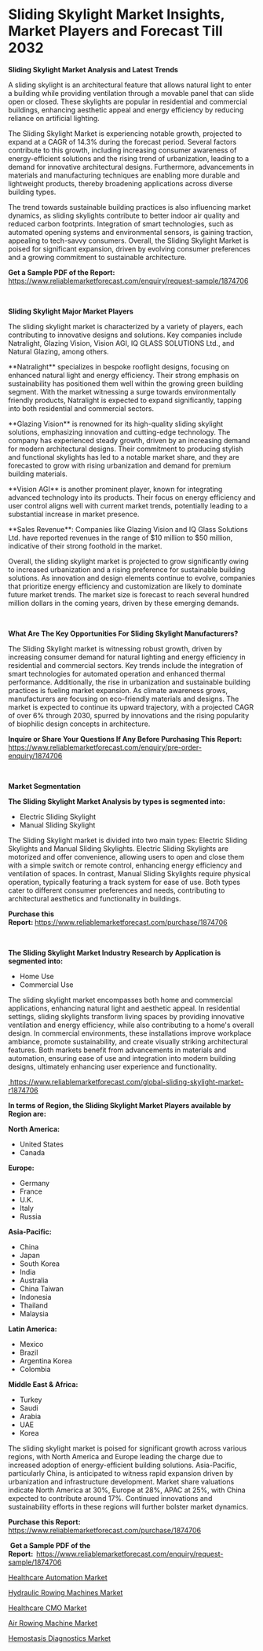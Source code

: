 <p><h1>Sliding Skylight Market Insights, Market Players and Forecast Till 2032</h1></p><p><strong>Sliding Skylight Market Analysis and Latest Trends</strong></p>
<p><p>A sliding skylight is an architectural feature that allows natural light to enter a building while providing ventilation through a movable panel that can slide open or closed. These skylights are popular in residential and commercial buildings, enhancing aesthetic appeal and energy efficiency by reducing reliance on artificial lighting.</p><p>The Sliding Skylight Market is experiencing notable growth, projected to expand at a CAGR of 14.3% during the forecast period. Several factors contribute to this growth, including increasing consumer awareness of energy-efficient solutions and the rising trend of urbanization, leading to a demand for innovative architectural designs. Furthermore, advancements in materials and manufacturing techniques are enabling more durable and lightweight products, thereby broadening applications across diverse building types. </p><p>The trend towards sustainable building practices is also influencing market dynamics, as sliding skylights contribute to better indoor air quality and reduced carbon footprints. Integration of smart technologies, such as automated opening systems and environmental sensors, is gaining traction, appealing to tech-savvy consumers. Overall, the Sliding Skylight Market is poised for significant expansion, driven by evolving consumer preferences and a growing commitment to sustainable architecture.</p></p>
<p><strong>Get a Sample PDF of the Report:&nbsp;</strong> <a href="https://www.reliablemarketforecast.com/enquiry/request-sample/1874706?utm_campaign=1897&utm_medium=2&utm_source=Github&utm_content=ia&utm_term=05042025&utm_id=sliding-skylight">https://www.reliablemarketforecast.com/enquiry/request-sample/1874706</a></p>
<p>&nbsp;</p>
<p><strong>Sliding Skylight Major Market Players</strong></p>
<p><p>The sliding skylight market is characterized by a variety of players, each contributing to innovative designs and solutions. Key companies include Natralight, Glazing Vision, Vision AGI, IQ GLASS SOLUTIONS Ltd., and Natural Glazing, among others.</p><p>**Natralight** specializes in bespoke rooflight designs, focusing on enhanced natural light and energy efficiency. Their strong emphasis on sustainability has positioned them well within the growing green building segment. With the market witnessing a surge towards environmentally friendly products, Natralight is expected to expand significantly, tapping into both residential and commercial sectors.</p><p>**Glazing Vision** is renowned for its high-quality sliding skylight solutions, emphasizing innovation and cutting-edge technology. The company has experienced steady growth, driven by an increasing demand for modern architectural designs. Their commitment to producing stylish and functional skylights has led to a notable market share, and they are forecasted to grow with rising urbanization and demand for premium building materials.</p><p>**Vision AGI** is another prominent player, known for integrating advanced technology into its products. Their focus on energy efficiency and user control aligns well with current market trends, potentially leading to a substantial increase in market presence.</p><p>**Sales Revenue**: Companies like Glazing Vision and IQ Glass Solutions Ltd. have reported revenues in the range of $10 million to $50 million, indicative of their strong foothold in the market. </p><p>Overall, the sliding skylight market is projected to grow significantly owing to increased urbanization and a rising preference for sustainable building solutions. As innovation and design elements continue to evolve, companies that prioritize energy efficiency and customization are likely to dominate future market trends. The market size is forecast to reach several hundred million dollars in the coming years, driven by these emerging demands.</p></p>
<p>&nbsp;</p>
<p><strong>What Are The Key Opportunities For Sliding Skylight Manufacturers?</strong></p>
<p><p>The Sliding Skylight market is witnessing robust growth, driven by increasing consumer demand for natural lighting and energy efficiency in residential and commercial sectors. Key trends include the integration of smart technologies for automated operation and enhanced thermal performance. Additionally, the rise in urbanization and sustainable building practices is fueling market expansion. As climate awareness grows, manufacturers are focusing on eco-friendly materials and designs. The market is expected to continue its upward trajectory, with a projected CAGR of over 6% through 2030, spurred by innovations and the rising popularity of biophilic design concepts in architecture.</p></p>
<p><strong>Inquire or Share Your Questions If Any Before Purchasing This Report:</strong> <a href="https://www.reliablemarketforecast.com/enquiry/pre-order-enquiry/1874706?utm_campaign=1897&utm_medium=2&utm_source=Github&utm_content=ia&utm_term=05042025&utm_id=sliding-skylight">https://www.reliablemarketforecast.com/enquiry/pre-order-enquiry/1874706</a></p>
<p>&nbsp;</p>
<p><strong>Market Segmentation</strong></p>
<p><strong>The Sliding Skylight Market Analysis by types is segmented into:</strong></p>
<p><ul><li>Electric Sliding Skylight</li><li>Manual Sliding Skylight</li></ul></p>
<p><p>The Sliding Skylight market is divided into two main types: Electric Sliding Skylights and Manual Sliding Skylights. Electric Sliding Skylights are motorized and offer convenience, allowing users to open and close them with a simple switch or remote control, enhancing energy efficiency and ventilation of spaces. In contrast, Manual Sliding Skylights require physical operation, typically featuring a track system for ease of use. Both types cater to different consumer preferences and needs, contributing to architectural aesthetics and functionality in buildings.</p></p>
<p><strong>Purchase this Report:&nbsp;</strong><a href="https://www.reliablemarketforecast.com/purchase/1874706?utm_campaign=1897&utm_medium=2&utm_source=Github&utm_content=ia&utm_term=05042025&utm_id=sliding-skylight">https://www.reliablemarketforecast.com/purchase/1874706</a></p>
<p>&nbsp;</p>
<p><strong>The Sliding Skylight Market Industry Research by Application is segmented into:</strong></p>
<p><ul><li>Home Use</li><li>Commercial Use</li></ul></p>
<p><p>The sliding skylight market encompasses both home and commercial applications, enhancing natural light and aesthetic appeal. In residential settings, sliding skylights transform living spaces by providing innovative ventilation and energy efficiency, while also contributing to a home's overall design. In commercial environments, these installations improve workplace ambiance, promote sustainability, and create visually striking architectural features. Both markets benefit from advancements in materials and automation, ensuring ease of use and integration into modern building designs, ultimately enhancing user experience and functionality.</p></p>
<p><a href="https://www.reliablemarketforecast.com/global-sliding-skylight-market-r1874706?utm_campaign=1897&utm_medium=2&utm_source=Github&utm_content=ia&utm_term=05042025&utm_id=sliding-skylight">&nbsp;https://www.reliablemarketforecast.com/global-sliding-skylight-market-r1874706</a></p>
<p><strong>In terms of Region, the Sliding Skylight Market Players available by Region are:</strong></p>
<p>
    <p> <strong> North America: </strong>
        <ul>
            <li>United States</li>
            <li>Canada</li>
        </ul>
        </p> 
    <p> <strong> Europe: </strong>
        <ul>
            <li>Germany</li>
            <li>France</li>
            <li>U.K.</li>
            <li>Italy</li>
            <li>Russia</li>
        </ul>
        </p> 
    <p> <strong> Asia-Pacific: </strong>
        <ul>
            <li>China</li>
            <li>Japan</li>
            <li>South Korea</li>
            <li>India</li>
            <li>Australia</li>
            <li>China Taiwan</li>
            <li>Indonesia</li>
            <li>Thailand</li>
            <li>Malaysia</li>
        </ul>
        </p> 
    <p> <strong> Latin America: </strong>
        <ul>
            <li>Mexico</li>
            <li>Brazil</li>
            <li>Argentina Korea</li>
            <li>Colombia</li>
        </ul>
        </p> 
    <p> <strong> Middle East & Africa: </strong>
        <ul>
            <li>Turkey</li>
            <li>Saudi</li>
            <li>Arabia</li>
            <li>UAE</li>
            <li>Korea</li>
        </ul>
    </p>
    </p>
<p><p>The sliding skylight market is poised for significant growth across various regions, with North America and Europe leading the charge due to increased adoption of energy-efficient building solutions. Asia-Pacific, particularly China, is anticipated to witness rapid expansion driven by urbanization and infrastructure development. Market share valuations indicate North America at 30%, Europe at 28%, APAC at 25%, with China expected to contribute around 17%. Continued innovations and sustainability efforts in these regions will further bolster market dynamics.</p></p>
<p><strong>Purchase this Report: </strong><a href="https://www.reliablemarketforecast.com/purchase/1874706?utm_campaign=1897&utm_medium=2&utm_source=Github&utm_content=ia&utm_term=05042025&utm_id=sliding-skylight">https://www.reliablemarketforecast.com/purchase/1874706</a></p>
<p>&nbsp;<strong>Get a Sample PDF of the Report:&nbsp;&nbsp;</strong><a href="https://www.reliablemarketforecast.com/enquiry/request-sample/1874706?utm_campaign=1897&utm_medium=2&utm_source=Github&utm_content=ia&utm_term=05042025&utm_id=sliding-skylight">https://www.reliablemarketforecast.com/enquiry/request-sample/1874706</a></p>
<p><strong></strong></p>
<p><p><a href="https://www.linkedin.com/pulse/healthcare-automation-market-trends-strategic-insights-2025-4i7lf?utm_campaign=1897&utm_medium=2&utm_source=Github&utm_content=ia&utm_term=05042025&utm_id=sliding-skylight">Healthcare Automation Market</a></p><p><a href="https://github.com/rwanjamiul/Market-Research-Report-List-1/blob/main/hydraulic-rowing-machines-market.md?utm_campaign=1897&utm_medium=2&utm_source=Github&utm_content=ia&utm_term=05042025&utm_id=sliding-skylight">Hydraulic Rowing Machines Market</a></p><p><a href="https://www.linkedin.com/pulse/global-healthcare-cmo-markets-growth-journey-current-size-92-djqyf?utm_campaign=1897&utm_medium=2&utm_source=Github&utm_content=ia&utm_term=05042025&utm_id=sliding-skylight">Healthcare CMO Market</a></p><p><a href="https://github.com/sivyerloucks/Market-Research-Report-List-1/blob/main/air-rowing-machine-market.md?utm_campaign=1897&utm_medium=2&utm_source=Github&utm_content=ia&utm_term=05042025&utm_id=sliding-skylight">Air Rowing Machine Market</a></p><p><a href="https://www.linkedin.com/pulse/hemostasis-diagnostics-market-report-product-type-end-use-application-qulnf?utm_campaign=1897&utm_medium=2&utm_source=Github&utm_content=ia&utm_term=05042025&utm_id=sliding-skylight">Hemostasis Diagnostics Market</a></p></p>